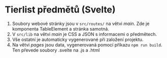 # Tierlist předmětů (Svelte)

1. Soubory webové stránky jsou v `src/routes/` na větvi _main_. Zde je komponenta TableElement a stránka samotná.
2. V `src/lib` na větvi _main_ je CSS a JSON s informacemi o předmětech.
3. Vše ostatní je automaticky vygenerované při založení projektu.
4. Na větvi _pages_ jsou data, vygenerovaná pomocí příkazu `npm run build`. Ten převede soubory .svelte na .js a .html
